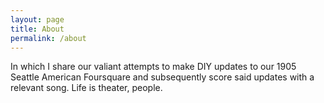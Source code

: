 ```yaml
---
layout: page
title: About
permalink: /about
---
```

  In which I share our valiant attempts to make DIY updates to our 1905 Seattle American Foursquare and subsequently score said updates with a relevant song. Life is theater, people.

